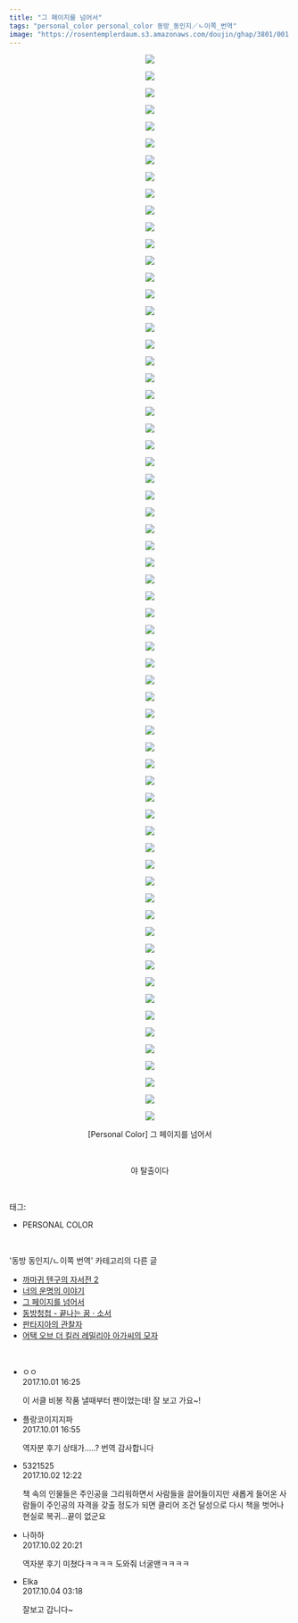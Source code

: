 ```yaml
---
title: "그 페이지를 넘어서"
tags: "personal_color personal_color 동방_동인지／ㄴ이쪽_번역"
image: "https://rosentemplerdaum.s3.amazonaws.com/doujin/ghap/3801/001.jpg"
---
```

<div class="article">
<p style="text-align: center; clear: none; float: none;"><img src="{{ site.imgserver10 }}/ghap/3801/001.jpg"/></p>
<p style="text-align: center; clear: none; float: none;"><img src="{{ site.imgserver10 }}/ghap/3801/002.jpg"/></p>
<p style="text-align: center; clear: none; float: none;"><img src="{{ site.imgserver10 }}/ghap/3801/003.jpg"/></p>
<p style="text-align: center; clear: none; float: none;"><img src="{{ site.imgserver10 }}/ghap/3801/004.jpg"/></p>
<p style="text-align: center; clear: none; float: none;"><img src="{{ site.imgserver10 }}/ghap/3801/005.jpg"/></p>
<p style="text-align: center; clear: none; float: none;"><img src="{{ site.imgserver10 }}/ghap/3801/006.jpg"/></p>
<p style="text-align: center; clear: none; float: none;"><img src="{{ site.imgserver10 }}/ghap/3801/007.jpg"/></p>
<p style="text-align: center; clear: none; float: none;"><img src="{{ site.imgserver10 }}/ghap/3801/008.jpg"/></p>
<p style="text-align: center; clear: none; float: none;"><img src="{{ site.imgserver10 }}/ghap/3801/009.jpg"/></p>
<p style="text-align: center; clear: none; float: none;"><img src="{{ site.imgserver10 }}/ghap/3801/010.jpg"/></p>
<p style="text-align: center; clear: none; float: none;"><img src="{{ site.imgserver10 }}/ghap/3801/011.jpg"/></p>
<p style="text-align: center; clear: none; float: none;"><img src="{{ site.imgserver10 }}/ghap/3801/012.jpg"/></p>
<p style="text-align: center; clear: none; float: none;"><img src="{{ site.imgserver10 }}/ghap/3801/013.jpg"/></p>
<p style="text-align: center; clear: none; float: none;"><img src="{{ site.imgserver10 }}/ghap/3801/014.jpg"/></p>
<p style="text-align: center; clear: none; float: none;"><img src="{{ site.imgserver10 }}/ghap/3801/015.jpg"/></p>
<p style="text-align: center; clear: none; float: none;"><img src="{{ site.imgserver10 }}/ghap/3801/016.jpg"/></p>
<p style="text-align: center; clear: none; float: none;"><img src="{{ site.imgserver10 }}/ghap/3801/017.jpg"/></p>
<p style="text-align: center; clear: none; float: none;"><img src="{{ site.imgserver10 }}/ghap/3801/018.jpg"/></p>
<p style="text-align: center; clear: none; float: none;"><img src="{{ site.imgserver10 }}/ghap/3801/019.jpg"/></p>
<p style="text-align: center; clear: none; float: none;"><img src="{{ site.imgserver10 }}/ghap/3801/020.jpg"/></p>
<p style="text-align: center; clear: none; float: none;"><img src="{{ site.imgserver10 }}/ghap/3801/021.jpg"/></p>
<p style="text-align: center; clear: none; float: none;"><img src="{{ site.imgserver10 }}/ghap/3801/022.jpg"/></p>
<p style="text-align: center; clear: none; float: none;"><img src="{{ site.imgserver10 }}/ghap/3801/023.jpg"/></p>
<p style="text-align: center; clear: none; float: none;"><img src="{{ site.imgserver10 }}/ghap/3801/024.jpg"/></p>
<p style="text-align: center; clear: none; float: none;"><img src="{{ site.imgserver10 }}/ghap/3801/025.jpg"/></p>
<p style="text-align: center; clear: none; float: none;"><img src="{{ site.imgserver10 }}/ghap/3801/026.jpg"/></p>
<p style="text-align: center; clear: none; float: none;"><img src="{{ site.imgserver10 }}/ghap/3801/027.jpg"/></p>
<p style="text-align: center; clear: none; float: none;"><img src="{{ site.imgserver10 }}/ghap/3801/028.jpg"/></p>
<p style="text-align: center; clear: none; float: none;"><img src="{{ site.imgserver10 }}/ghap/3801/029.jpg"/></p>
<p style="text-align: center; clear: none; float: none;"><img src="{{ site.imgserver10 }}/ghap/3801/030.jpg"/></p>
<p style="text-align: center; clear: none; float: none;"><img src="{{ site.imgserver10 }}/ghap/3801/031.jpg"/></p>
<p style="text-align: center; clear: none; float: none;"><img src="{{ site.imgserver10 }}/ghap/3801/032.jpg"/></p>
<p style="text-align: center; clear: none; float: none;"><img src="{{ site.imgserver10 }}/ghap/3801/033.jpg"/></p>
<p style="text-align: center; clear: none; float: none;"><img src="{{ site.imgserver10 }}/ghap/3801/034.jpg"/></p>
<p style="text-align: center; clear: none; float: none;"><img src="{{ site.imgserver10 }}/ghap/3801/035.jpg"/></p>
<p style="text-align: center; clear: none; float: none;"><img src="{{ site.imgserver10 }}/ghap/3801/036.jpg"/></p>
<p style="text-align: center; clear: none; float: none;"><img src="{{ site.imgserver10 }}/ghap/3801/037.jpg"/></p>
<p style="text-align: center; clear: none; float: none;"><img src="{{ site.imgserver10 }}/ghap/3801/038.jpg"/></p>
<p style="text-align: center; clear: none; float: none;"><img src="{{ site.imgserver10 }}/ghap/3801/039.jpg"/></p>
<p style="text-align: center; clear: none; float: none;"><img src="{{ site.imgserver10 }}/ghap/3801/040.jpg"/></p>
<p style="text-align: center; clear: none; float: none;"><img src="{{ site.imgserver10 }}/ghap/3801/041.jpg"/></p>
<p style="text-align: center; clear: none; float: none;"><img src="{{ site.imgserver10 }}/ghap/3801/042.jpg"/></p>
<p style="text-align: center; clear: none; float: none;"><img src="{{ site.imgserver10 }}/ghap/3801/043.jpg"/></p>
<p style="text-align: center; clear: none; float: none;"><img src="{{ site.imgserver10 }}/ghap/3801/044.jpg"/></p>
<p style="text-align: center; clear: none; float: none;"><img src="{{ site.imgserver10 }}/ghap/3801/045.jpg"/></p>
<p style="text-align: center; clear: none; float: none;"><img src="{{ site.imgserver10 }}/ghap/3801/046.jpg"/></p>
<p style="text-align: center; clear: none; float: none;"><img src="{{ site.imgserver10 }}/ghap/3801/047.jpg"/></p>
<p style="text-align: center; clear: none; float: none;"><img src="{{ site.imgserver10 }}/ghap/3801/048.jpg"/></p>
<p style="text-align: center; clear: none; float: none;"><img src="{{ site.imgserver10 }}/ghap/3801/049.jpg"/></p>
<p style="text-align: center; clear: none; float: none;"><img src="{{ site.imgserver10 }}/ghap/3801/050.jpg"/></p>
<p style="text-align: center; clear: none; float: none;"><img src="{{ site.imgserver10 }}/ghap/3801/051.jpg"/></p>
<p style="text-align: center; clear: none; float: none;"><img src="{{ site.imgserver10 }}/ghap/3801/052.jpg"/></p>
<p style="text-align: center; clear: none; float: none;"><img src="{{ site.imgserver10 }}/ghap/3801/053.jpg"/></p>
<p style="text-align: center; clear: none; float: none;"><img src="{{ site.imgserver10 }}/ghap/3801/054.jpg"/></p>
<p style="text-align: center; clear: none; float: none;"><img src="{{ site.imgserver10 }}/ghap/3801/055.jpg"/></p>
<p style="text-align: center; clear: none; float: none;"><img src="{{ site.imgserver10 }}/ghap/3801/056.jpg"/></p>
<p style="text-align: center; clear: none; float: none;"><img src="{{ site.imgserver10 }}/ghap/3801/057.jpg"/></p>
<p style="text-align: center; clear: none; float: none;"><img src="{{ site.imgserver10 }}/ghap/3801/058.jpg"/></p>
<p style="text-align: center; clear: none; float: none;"><img src="{{ site.imgserver10 }}/ghap/3801/059.jpg"/></p>
<p style="text-align: center; clear: none; float: none;"><img src="{{ site.imgserver10 }}/ghap/3801/060.jpg"/></p>
<p style="text-align: center; clear: none; float: none;"><img src="{{ site.imgserver10 }}/ghap/3801/061.jpg"/></p>
<p style="text-align: center; clear: none; float: none;"><img src="{{ site.imgserver10 }}/ghap/3801/062.jpg"/></p>
<p style="text-align: center; clear: none; float: none;"><img src="{{ site.imgserver10 }}/ghap/3801/063.jpg"/></p>
<p style="text-align: center; clear: none; float: none;"><img src="{{ site.imgserver10 }}/ghap/3801/064.jpg"/></p>
<p style="text-align: center; clear: none; float: none;">[Personal Color] 그 페이지를 넘어서</p>
<p style="text-align: center; clear: none; float: none;"><br/></p>
<p style="text-align: center; clear: none; float: none;">야 탈출이다</p>
</div><br/>
<div class="tagTrail">
<p>태그: </p>
<ul>
<li>PERSONAL COLOR</li>
</ul>
</div><br/>
<div class="another">
<p>'동방 동인지/ㄴ이쪽 번역' 카테고리의 다른 글</p>
<ul>
<li><a href="/ghap_3818">까마귀 텐구의 자서전 2</a></li>
<li><a href="/ghap_3815">너의 운명의 이야기</a></li>
<li><a href="/ghap_3801">그 페이지를 넘어서</a></li>
<li><a href="/ghap_3786">동방청첩 - 끝나는 꿈 · 소서</a></li>
<li><a href="/ghap_3764">판타지아의 관찰자</a></li>
<li><a href="/ghap_3763">어택 오브 더 킬러 레밀리아 아가씨의 모자</a></li>
</ul>
</div><br/>
<div class="cb_module cb_fluid">
<div class="cb_wrt cb_profile">
<div class="comment">
<ul>
<li class="cb_thumb_off" id="comment15094366">
<div class="cb_comment_area">
<div class="cb_info_area">
<div class="cb_section">
<span class="cb_nick_name">ㅇㅇ</span>
</div>
<div class="cb_section">
<span class="cb_date">2017.10.01 16:25 </span>
</div>
</div>
<div class="cb_dsc_comment">
<p class="cb_dsc">
											이 서클 비봉 작품 낼때부터 팬이었는데! 잘 보고 가요~!
										</p>
</div>
</div></li>
<li class="cb_thumb_off" id="comment15094373">
<div class="cb_comment_area">
<div class="cb_info_area">
<div class="cb_section">
<span class="cb_nick_name">플랑코이지지파</span>
</div>
<div class="cb_section">
<span class="cb_date">2017.10.01 16:55 </span>
</div>
</div>
<div class="cb_dsc_comment">
<p class="cb_dsc">
											역자분 후기 상태가.....? 번역 감사합니다
										</p>
</div>
</div></li>
<li class="cb_thumb_off" id="comment15094868">
<div class="cb_comment_area">
<div class="cb_info_area">
<div class="cb_section">
<span class="cb_nick_name">5321525</span>
</div>
<div class="cb_section">
<span class="cb_date">2017.10.02 12:22 </span>
</div>
</div>
<div class="cb_dsc_comment">
<p class="cb_dsc">
											책 속의 인물들은 주인공을 그리워하면서 사람들을 끌어들이지만 새롭게 들어온 사람들이 주인공의 자격을 갖출 정도가 되면 클리어 조건 달성으로 다시 책을 벗어나 현실로 복귀...끝이 없군요
										</p>
</div>
</div></li>
<li class="cb_thumb_off" id="comment15095006">
<div class="cb_comment_area">
<div class="cb_info_area">
<div class="cb_section">
<span class="cb_nick_name">나하하</span>
</div>
<div class="cb_section">
<span class="cb_date">2017.10.02 20:21 </span>
</div>
</div>
<div class="cb_dsc_comment">
<p class="cb_dsc">
											역자분 후기 미쳤다ㅋㅋㅋㅋ 도와줘 너굴맨ㅋㅋㅋㅋ
										</p>
</div>
</div></li>
<li class="cb_thumb_off" id="comment15096473">
<div class="cb_comment_area">
<div class="cb_info_area">
<div class="cb_section">
<span class="cb_nick_name">Elka</span>
</div>
<div class="cb_section">
<span class="cb_date">2017.10.04 03:18 </span>
</div>
</div>
<div class="cb_dsc_comment">
<p class="cb_dsc">
											잘보고 갑니다~
										</p>
</div>
</div></li>
</ul>
</div>
</div><!-- commentList close -->
</div><br/>
